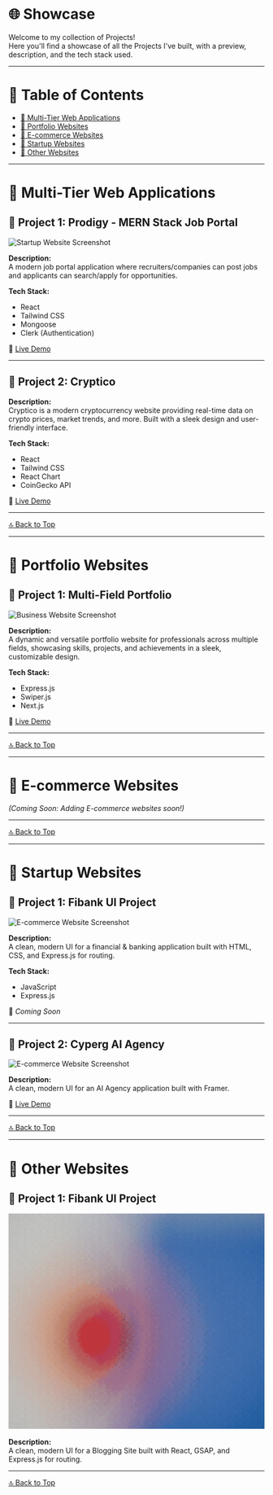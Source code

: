 # 🌐 Showcase

Welcome to my collection of Projects!  
Here you'll find a showcase of all the Projects I've built, with a preview, description, and the tech stack used.

---

# 📑 Table of Contents
- [🚀 Multi-Tier Web Applications](#-multi-tier-web-applications)
- [🏢 Portfolio Websites](#-portfolio-websites)
- [🎨 E-commerce Websites](#-e-commerce-websites)
- [🚀 Startup Websites](#-startup-websites)
- [🧩 Other Websites](#-other-websites)

---

# 🚀 Multi-Tier Web Applications

## 📸 Project 1: Prodigy - MERN Stack Job Portal  

![Startup Website Screenshot](./Prodigy.gif)

**Description:**  
A modern job portal application where recruiters/companies can post jobs and applicants can search/apply for opportunities.

**Tech Stack:**  
- React
- Tailwind CSS
- Mongoose
- Clerk (Authentication)

🔗 [Live Demo](https://prodigy-portal.vercel.app)

---

## 📸 Project 2: Cryptico


**Description:**  
Cryptico is a modern cryptocurrency website providing real-time data on crypto prices, market trends, and more. Built with a sleek design and user-friendly interface.

**Tech Stack:**  
- React
- Tailwind CSS
- React Chart
- CoinGecko API

🔗 [Live Demo](https://crypticoo.vercel.app)

---

[🔝 Back to Top](#📑-table-of-contents)

---

# 🏢 Portfolio Websites

## 📸 Project 1: Multi-Field Portfolio

![Business Website Screenshot](./business1.png)

**Description:**  
A dynamic and versatile portfolio website for professionals across multiple fields, showcasing skills, projects, and achievements in a sleek, customizable design.

**Tech Stack:**  
- Express.js
- Swiper.js
- Next.js

🔗 [Live Demo](https://mazher.vercel.app)

---

[🔝 Back to Top](#📑-table-of-contents)

---

# 🎨 E-commerce Websites

_(Coming Soon: Adding E-commerce websites soon!)_

---

[🔝 Back to Top](#📑-table-of-contents)

---

# 🚀 Startup Websites

## 📸 Project 1: Fibank UI Project

![E-commerce Website Screenshot](./fibank.gif)

**Description:**  
A clean, modern UI for a financial & banking application built with HTML, CSS, and Express.js for routing.

**Tech Stack:**  
- JavaScript
- Express.js

🔗 _Coming Soon_

---

## 📸 Project 2: Cyperg AI Agency

![E-commerce Website Screenshot](./ecommerce1.png)

**Description:**  
A clean, modern UI for an AI Agency application built with Framer.

🔗 [Live Demo](https://cyberg-mazher.framer.ai/)

---

[🔝 Back to Top](#📑-table-of-contents)

---

# 🧩 Other Websites

## 📸 Project 1: Fibank UI Project

![E-commerce Website Screenshot](./blogging.gif)

**Description:**  
A clean, modern UI for a Blogging Site built with React, GSAP, and Express.js for routing.


---

[🔝 Back to Top](#📑-table-of-contents)
